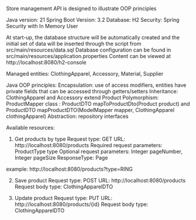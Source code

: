 Store management API is designed to illustrate OOP principles

Java version: 21
Spring Boot Version: 3.2
Database: H2
Security: Spring Security with In Memory User


At start-up, the database structure will be automatically created and the initial set of data will be inserted through the script from src/main/resources/data.sql
Database configuration can be found in src/main/resources/application.properties
Content can be viewed at http://localhost:8080/h2-console

Managed entities: ClothingApparel, Accessory, Material, Supplier

Java OOP principles:
Encapsulation: use of access modifiers, entities have private fields that can be accessed through getters/setters
Inheritance: ClothingApparel and Accessory extend Product
Polymorphism: ProductMapper class :  ProductDTO mapToProductDto(Product product) and ProductDTO mapProductDTO(ModelMapper mapper, ClothingApparel clothingApparel)
Abstraction: repository interfaces

Available resources:

1. Get products by type
Request type: GET
URL: http://localhost:8080/products
Required request parameters: ProductType type
Optional request parameters: Integer pageNumber, Integer pageSize
ResponseType: Page<ProductDTO>

example: http://localhost:8080/products?type=RING

2. Save product
Request type: POST
URL: http://localhost:8080/products
Request body type: ClothingApparelDTO

2. Update product
Request type: PUT
URL: http://localhost:8080/products/{id}
Request body type: ClothingApparelDTO
